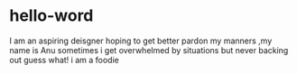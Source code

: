 # hello-word
I am an aspiring deisgner hoping to get better
pardon my manners ,my name is Anu
sometimes i get overwhelmed by situations 
but never backing out 
guess what! i am a foodie
